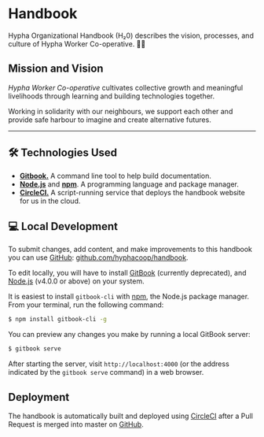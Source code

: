 # Handbook

Hypha Organizational Handbook (H₂0) describes the vision, processes, and culture of Hypha Worker Co-operative. 🌿🍄

## Mission and Vision

*Hypha Worker Co-operative* cultivates collective growth and meaningful livelihoods through learning and building technologies together.

Working in solidarity with our neighbours, we support each other and provide safe harbour to imagine and create alternative futures.

---

## 🛠 Technologies Used

- [**Gitbook.**][gitbook] A command line tool to help build documentation.
- [**Node.js**][node] and [**npm**][npm]. A programming language and package manager.
- [**CircleCI.**][circleci] A script-running service that deploys the handbook website for us in the cloud.

## 💻 Local Development

To submit changes, add content, and make improvements to this handbook you can use [GitHub][repo]: [github.com/hyphacoop/handbook][repo].

To edit locally, you will have to install [GitBook][gitbook] (currently deprecated), and [Node.js][node] (v4.0.0 or above) on your system.

It is easiest to install `gitbook-cli` with [npm][npm], the Node.js package manager. From your terminal, run the following command:

```bash
$ npm install gitbook-cli -g
```

You can preview any changes you make by running a local GitBook server:

```bash
$ gitbook serve
```

After starting the server, visit `http://localhost:4000` (or the address indicated by the `gitbook serve` command) in a web browser.

## Deployment

The handbook is automatically built and deployed using [CircleCI][circleci] after a Pull Request is merged into master on [GitHub][repo].


<!-- Links -->
[gitbook]: https://github.com/GitbookIO/gitbook-cli
[node]: https://nodejs.org/en/
[npm]: https://www.npmjs.com/
[circleci]: https://circleci.com/docs/2.0/about-circleci/
[repo]: https://github.com/hyphacoop/handbook
[config]: .circleci/config.yml

